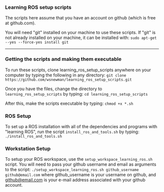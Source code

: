 ### Learning ROS setup scripts
The scripts here assume that you have an account on github (which is free at github.com).  

You will need "git" installed on your machine to use these scripts.  If "git" is not already
installed on your machine, it can be installed with:
`sudo apt-get --yes --force-yes install git`

---

### Getting the scripts and making them executable
To run these scripts, clone learning_ros_setup_scripts anywhere on your computer by typing the following in any directory:
`git clone https://github.com/wsnewman/learning_ros_setup_scripts.git`

Once you have the files, change the directory to `learning_ros_setup_scripts` by typing:
`cd learning_ros_setup_scripts`

After this, make the scripts executable by typing:
`chmod +x *.sh`

### ROS Setup
To set up a ROS installation with all of the dependencies and programs with "learning ROS", run the script `install_ros_and_tools.sh` by typing:
`./install_ros_and_tools.sh`

### Workstation Setup
To setup your ROS workspace, use the `setup_workspace_learning_ros.sh` script.  You will need to pass your 
github username and email as arguments to the script:
`./setup_workspace_learning_ros.sh github_username github@email.com`
where github_username is your username on github, and github@email.com is your e-mail address associated with your
github account.
